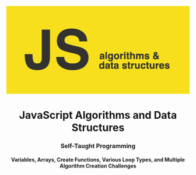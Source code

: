 <h1 align="center">
<br>
  <img src="img/js_algorithms_&_data_structures.png" width="600">
  <br>
    <br>
  JavaScript Algorithms and Data Structures
  <br>
</h1>

<h3 align="center">Self-Taught Programming</h3>

<h4 align="center">Variables, Arrays, Create Functions, Various Loop Types, and Multiple Algorithm Creation Challenges</h4>
